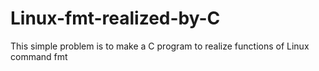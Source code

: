 # Linux-fmt-realized-by-C
This simple problem is to make a C program to realize functions of Linux command fmt
